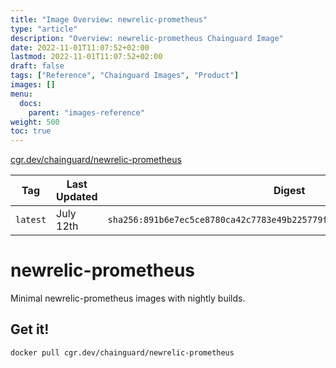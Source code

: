 ```yaml
---
title: "Image Overview: newrelic-prometheus"
type: "article"
description: "Overview: newrelic-prometheus Chainguard Image"
date: 2022-11-01T11:07:52+02:00
lastmod: 2022-11-01T11:07:52+02:00
draft: false
tags: ["Reference", "Chainguard Images", "Product"]
images: []
menu:
  docs:
    parent: "images-reference"
weight: 500
toc: true
---
```


[cgr.dev/chainguard/newrelic-prometheus](https://github.com/chainguard-images/images/tree/main/images/newrelic-prometheus)

| Tag      | Last Updated | Digest                                                                    |
|----------|--------------|---------------------------------------------------------------------------|
| `latest` | July 12th    | `sha256:891b6e7ec5ce8780ca42c7783e49b225779f7e4e677b9f1e79523ca47bcfdea6` |

# newrelic-prometheus

Minimal newrelic-prometheus images with nightly builds.

## Get it!

```shell
docker pull cgr.dev/chainguard/newrelic-prometheus
```